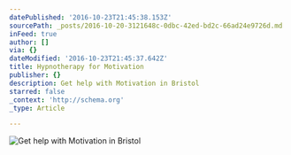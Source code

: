 ```yaml
---
datePublished: '2016-10-23T21:45:38.153Z'
sourcePath: _posts/2016-10-20-3121648c-0dbc-42ed-bd2c-66ad24e9726d.md
inFeed: true
author: []
via: {}
dateModified: '2016-10-23T21:45:37.642Z'
title: Hypnotherapy for Motivation
publisher: {}
description: Get help with Motivation in Bristol
starred: false
_context: 'http://schema.org'
_type: Article

---
```

![Get help with Motivation in Bristol](https://the-grid-user-content.s3-us-west-2.amazonaws.com/5e313eca-94ee-42db-9876-5e3a02a4c97b.jpg)